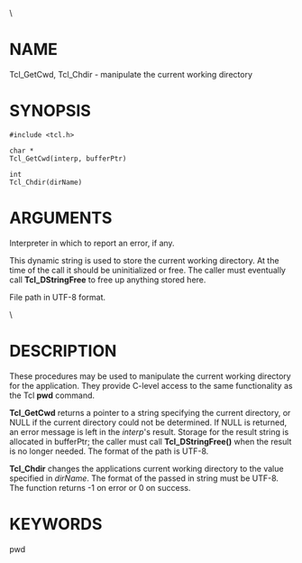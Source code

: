 \

# NAME

Tcl_GetCwd, Tcl_Chdir - manipulate the current working directory

# SYNOPSIS

    #include <tcl.h>

    char *
    Tcl_GetCwd(interp, bufferPtr)

    int
    Tcl_Chdir(dirName)

# ARGUMENTS

Interpreter in which to report an error, if any.

This dynamic string is used to store the current working directory. At
the time of the call it should be uninitialized or free. The caller must
eventually call **Tcl_DStringFree** to free up anything stored here.

File path in UTF-8 format.

\

# DESCRIPTION

These procedures may be used to manipulate the current working directory
for the application. They provide C-level access to the same
functionality as the Tcl **pwd** command.

**Tcl_GetCwd** returns a pointer to a string specifying the current
directory, or NULL if the current directory could not be determined. If
NULL is returned, an error message is left in the *interp*\'s result.
Storage for the result string is allocated in bufferPtr; the caller must
call **Tcl_DStringFree()** when the result is no longer needed. The
format of the path is UTF-8.

**Tcl_Chdir** changes the applications current working directory to the
value specified in *dirName*. The format of the passed in string must be
UTF-8. The function returns -1 on error or 0 on success.

# KEYWORDS

pwd
